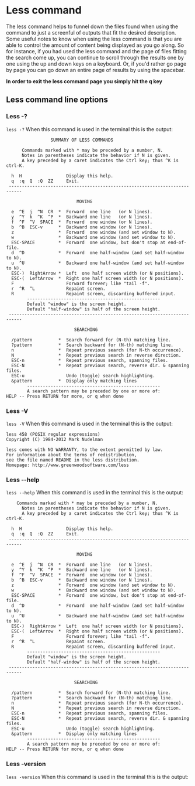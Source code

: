 # Less command
The less command helps to funnel down the files found when using the command to just a screenful of outputs that fit the desired description. Some useful notes to know when using the less command is that you are able to control the amount of content being displayed as you go along. So for instance, if you had used the less command and the page of files fitting the search come up, you can continue to scroll through the results one by one using the up and down keys on a keyboard. Or, if you'd rather go page by page you can go down an entire page of results by using the spacebar.    


**In order to exit the less command page you simply hit the q key**

## Less command line options

### Less -?
`less -?`
When this command is used in the terminal this is the output:
```
                 SUMMARY OF LESS COMMANDS

      Commands marked with * may be preceded by a number, N.
      Notes in parentheses indicate the behavior if N is given.
      A key preceded by a caret indicates the Ctrl key; thus ^K is ctrl-K.   

  h  H                 Display this help.
  q  :q  Q  :Q  ZZ     Exit.
 --------------------------------------------------------------------------- 

                           MOVING

  e  ^E  j  ^N  CR  *  Forward  one line   (or N lines).
  y  ^Y  k  ^K  ^P  *  Backward one line   (or N lines).
  f  ^F  ^V  SPACE  *  Forward  one window (or N lines).
  b  ^B  ESC-v      *  Backward one window (or N lines).
  z                 *  Forward  one window (and set window to N).
  w                 *  Backward one window (and set window to N).
  ESC-SPACE         *  Forward  one window, but don't stop at end-of-file.   
  d  ^D             *  Forward  one half-window (and set half-window to N).  
  u  ^U             *  Backward one half-window (and set half-window to N).  
  ESC-)  RightArrow *  Left  one half screen width (or N positions).
  ESC-(  LeftArrow  *  Right one half screen width (or N positions).
  F                    Forward forever; like "tail -f".
  r  ^R  ^L            Repaint screen.
  R                    Repaint screen, discarding buffered input.
        ---------------------------------------------------
        Default "window" is the screen height.
        Default "half-window" is half of the screen height.
 --------------------------------------------------------------------------- 

                          SEARCHING

  /pattern          *  Search forward for (N-th) matching line.
  ?pattern          *  Search backward for (N-th) matching line.
  n                 *  Repeat previous search (for N-th occurrence).
  N                 *  Repeat previous search in reverse direction.
  ESC-n             *  Repeat previous search, spanning files.
  ESC-N             *  Repeat previous search, reverse dir. & spanning files.
  ESC-u                Undo (toggle) search highlighting.
  &pattern          *  Display only matching lines
        ---------------------------------------------------
        A search pattern may be preceded by one or more of:
HELP -- Press RETURN for more, or q when done
```






### Less -V
`less -V`
When this command is used in the terminal this is the output:
```
less 458 (POSIX regular expressions)
Copyright (C) 1984-2012 Mark Nudelman

less comes with NO WARRANTY, to the extent permitted by law.
For information about the terms of redistribution,
see the file named README in the less distribution.
Homepage: http://www.greenwoodsoftware.com/less
```










### Less --help
`less --help`
When this command is used in the terminal this is the output:
```
    Commands marked with * may be preceded by a number, N.
      Notes in parentheses indicate the behavior if N is given.
      A key preceded by a caret indicates the Ctrl key; thus ^K is ctrl-K.   

  h  H                 Display this help.
  q  :q  Q  :Q  ZZ     Exit.
 --------------------------------------------------------------------------- 

                           MOVING

  e  ^E  j  ^N  CR  *  Forward  one line   (or N lines).
  y  ^Y  k  ^K  ^P  *  Backward one line   (or N lines).
  f  ^F  ^V  SPACE  *  Forward  one window (or N lines).
  b  ^B  ESC-v      *  Backward one window (or N lines).
  z                 *  Forward  one window (and set window to N).
  w                 *  Backward one window (and set window to N).
  ESC-SPACE         *  Forward  one window, but don't stop at end-of-file.   
  d  ^D             *  Forward  one half-window (and set half-window to N).  
  u  ^U             *  Backward one half-window (and set half-window to N).  
  ESC-)  RightArrow *  Left  one half screen width (or N positions).
  ESC-(  LeftArrow  *  Right one half screen width (or N positions).
  F                    Forward forever; like "tail -f".
  r  ^R  ^L            Repaint screen.
  R                    Repaint screen, discarding buffered input.
        ---------------------------------------------------
        Default "window" is the screen height.
        Default "half-window" is half of the screen height.
 --------------------------------------------------------------------------- 

                          SEARCHING

  /pattern          *  Search forward for (N-th) matching line.
  ?pattern          *  Search backward for (N-th) matching line.
  n                 *  Repeat previous search (for N-th occurrence).
  N                 *  Repeat previous search in reverse direction.
  ESC-n             *  Repeat previous search, spanning files.
  ESC-N             *  Repeat previous search, reverse dir. & spanning files.
  ESC-u                Undo (toggle) search highlighting.
  &pattern          *  Display only matching lines
        ---------------------------------------------------
        A search pattern may be preceded by one or more of:
HELP -- Press RETURN for more, or q when done
```










### Less -version
`less -version`
When this command is used in the terminal this is the output:
